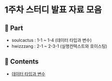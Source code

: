 # 1주차 스터디 발표 자료 모음

## 🧐 Part

- soulcactus : 1-1 ~ 1-4 (데이터 타입과 변수)
- hwizzzang : 2-1 ~ 2-3-1 (실행컨텍스트와 호이스팅)

## 📝 Contents

- [데이터 타입과 변수](./01_week/part01/README.md)
